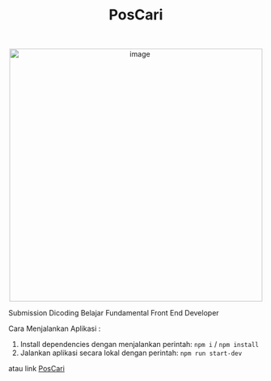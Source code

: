 ## <h1 align="center">PosCari</h1>

<br>
  <p align="center">
  <a><img src="https://i.giphy.com/media/f3iwJFOVOwuy7K6FFw/giphy.webp" alt="image" width="500"></a>
<br>

Submission Dicoding Belajar Fundamental Front End Developer

Cara Menjalankan Aplikasi :
1. Install dependencies dengan menjalankan perintah: `npm i` / `npm install`
2. Jalankan aplikasi secara lokal dengan perintah: `npm run start-dev`

atau link [PosCari](https://pos-carii-hyugenk.vercel.app/)
